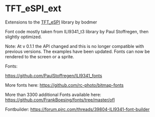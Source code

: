 # TFT_eSPI_ext
Extensions to the [TFT_eSPI](https://github.com/Bodmer/TFT_eSPI) library by bodmer


Font code mostly taken from ILI9341_t3 library by Paul Stoffregen,
then slightly optimized.

Note: At v 0.1.1 the API changed and this is no longer compatible with previous versions. The examples have been updated. Fonts can now be rendered to the screen or a sprite.

Fonts:

https://github.com/PaulStoffregen/ILI9341_fonts

More fonts here:
https://github.com/rc-photo/bitmap-fonts

More than 3300 additional Fonts available here:
https://github.com/FrankBoesing/fonts/tree/master/ofl

Fontbuilder:
https://forum.pjrc.com/threads/39804-ILI9341-font-builder


